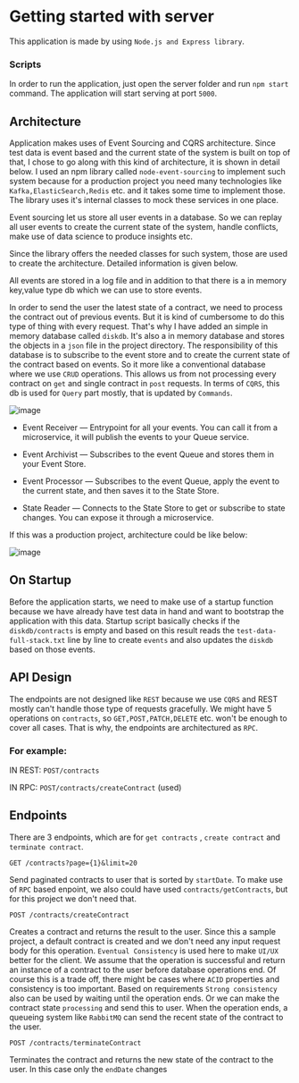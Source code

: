 # Getting started with server

This application is made by using `Node.js and Express library`.

### Scripts

In order to run the application, just open the server folder and run `npm start` command. The application will start serving at port `5000`.

## Architecture

Application makes uses of Event Sourcing and CQRS architecture. Since test data is event based and the current state of the system is built on top of that, 
I chose to go along with this kind of architecture, it is shown in detail below. I used an npm library called `node-event-sourcing` to implement such system because 
for a production project you need many technologies like `Kafka,ElasticSearch,Redis` etc. and it takes some time to implement those. The library uses it's internal classes to 
mock these services in one place.

Event sourcing let us store all user events in a database. So we can replay all user events to create the current state of the system, handle conflicts, make use of data science to 
produce insights etc.

Since the library offers the needed classes for such system, those are used to create the architecture. Detailed information is given below. 

All events are stored in a log file and in addition to that there is a in memory key,value type db which we can use to store events.

In order to send the user the latest state of a contract, we need to process the contract out of previous events. But it is kind of cumbersome to do this type of thing with every request.
That's why I have added an simple in memory database called `diskdb`. It's also a in memory database and stores the objects in a `json` file in the project directory. 
The responsibility of this database is to subscribe to the event store and to create the current state of the contract based on events. So it more like a conventional database where we use 
`CRUD` operations. This allows us from not processing every contract on `get` and single contract in `post` requests. In terms of `CQRS`, this db is used for `Query` part mostly, 
that is updated by `Commands`.

![image](https://user-images.githubusercontent.com/16900879/142380001-b11d8025-07f1-4f39-96dd-2c53cd5fb30c.png)

- Event Receiver — Entrypoint for all your events. You can call it from a microservice, it will publish the events to your Queue service.

- Event Archivist — Subscribes to the event Queue and stores them in your Event Store.

- Event Processor — Subscribes to the event Queue, apply the event to the current state, and then saves it to the State Store.

- State Reader — Connects to the State Store to get or subscribe to state changes. You can expose it through a microservice.

If this was a production project, architecture could be like below:

![image](https://user-images.githubusercontent.com/16900879/142380577-99197be8-924d-41fa-a041-c5c09b61b3cd.png)

## On Startup

Before the application starts, we need to make use of a startup function because we have already have test data in hand and want to bootstrap the application with this data. 
Startup script basically checks if the `diskdb/contracts` is empty and based on this result reads the `test-data-full-stack.txt` line by line to create `events` and also updates the `diskdb` based on those events.

## API Design

The endpoints are not designed like `REST` because we use `CQRS` and REST mostly can't handle those type of requests gracefully. We might have 5 operations on `contracts`, so `GET,POST,PATCH,DELETE` etc. won't be enough to cover all cases. That is why, the endpoints are architectured as `RPC`. 

### For example:

IN REST:  `POST/contracts`

IN RPC:  `POST/contracts/createContract` (used)

## Endpoints

There are 3 endpoints, which are for `get contracts` , `create contract` and `terminate contract`.

`GET /contracts?page={1}&limit=20`

Send paginated contracts to user that is sorted by `startDate`. To make use of `RPC` based enpoint, we also could have used `contracts/getContracts`, but for this project we don't need that.

`POST /contracts/createContract`

Creates a contract and returns the result to the user. Since this a sample project, a default contract is created and we don't need any input request body for this operation. 
`Eventual Consistency` is used here to make `UI/UX` better for the client. We assume that the operation is successful and return an instance of a contract to the user before database operations end. Of course this is a trade off, there might be cases where `ACID` properties and consistency is too important. Based on requirements `Strong consistency` also can be used by waiting until the operation ends. Or we can make the contract state `processing` and send this to user. When the operation ends, a queueing system like `RabbitMQ` can send the recent state of the contract to the user.

`POST /contracts/terminateContract`

Terminates the contract and returns the new state of the contract to the user. In this case only the `endDate` changes



